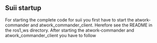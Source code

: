 ## Suii startup

For starting the complete code for suii you first have to start the atwork-commander and atwork_commander_client. Herefore see the README in the ros1_ws directory.
After starting the atwork-commander and atwork_commander_client you have to follow

